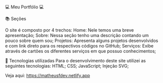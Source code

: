 💻 Meu Portfólio 💻

📚 Seções


O site é composto por 4 trechos:
Home: Nele temos uma breve apresentação;
Sobre: Nessa seção tenho uma descrição contando um pouco sobre quem sou;
Projetos: Apresenta alguns projetos desenvolvidos e com link direto para os respectivos códigos no GitHub;
Serviços: Exibe através de cartões os diferentes serviços em que possuo conhecimentos;

💼 Tecnologias utilizadas
Para o desenvolvimento deste site utilizei as seguintes tecnologias:
HTML;
CSS;
JavaScript;
Injeção SVG;

Veja aqui: https://matheusfdev.netlify.app
